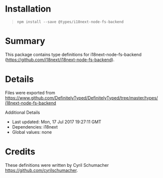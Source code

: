 # Installation
> `npm install --save @types/i18next-node-fs-backend`

# Summary
This package contains type definitions for i18next-node-fs-backend (https://github.com/i18next/i18next-node-fs-backend).

# Details
Files were exported from https://www.github.com/DefinitelyTyped/DefinitelyTyped/tree/master/types/i18next-node-fs-backend

Additional Details
 * Last updated: Mon, 17 Jul 2017 19:27:11 GMT
 * Dependencies: i18next
 * Global values: none

# Credits
These definitions were written by Cyril Schumacher <https://github.com/cyrilschumacher>.
